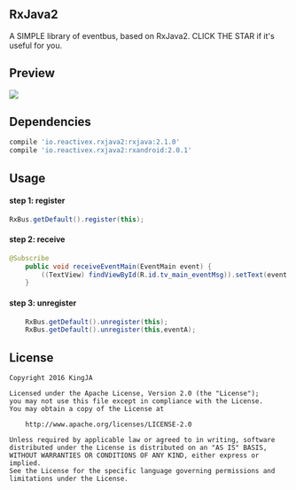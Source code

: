 
RxJava2
---
A SIMPLE library of eventbus, based on RxJava2. CLICK THE STAR if it's useful for you.

## Preview
![](res/rxbus.gif)

## Dependencies

```groovy
compile 'io.reactivex.rxjava2:rxjava:2.1.0'
compile 'io.reactivex.rxjava2:rxandroid:2.0.1'
```

## Usage
#### step 1: register
```java
RxBus.getDefault().register(this);
```

#### step 2: receive
```java
@Subscribe
    public void receiveEventMain(EventMain event) {
        ((TextView) findViewById(R.id.tv_main_eventMsg)).setText(event.getMsg());
    }
```
#### step 3: unregister
```java
    RxBus.getDefault().unregister(this);
    RxBus.getDefault().unregister(this,eventA);
```
## License

    Copyright 2016 KingJA

    Licensed under the Apache License, Version 2.0 (the "License");
    you may not use this file except in compliance with the License.
    You may obtain a copy of the License at

        http://www.apache.org/licenses/LICENSE-2.0

    Unless required by applicable law or agreed to in writing, software
    distributed under the License is distributed on an "AS IS" BASIS,
    WITHOUT WARRANTIES OR CONDITIONS OF ANY KIND, either express or implied.
    See the License for the specific language governing permissions and
    limitations under the License.